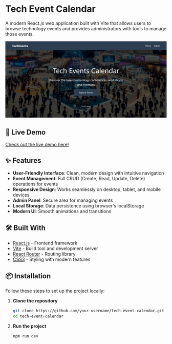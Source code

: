 # Tech Event Calendar

A modern React.js web application built with Vite that allows users to browse technology events and provides administrators with tools to manage those events.

![Tech Event Calendar Screenshot](./public/images/screenshot.png)

## 🚀 Live Demo

[Check out the live demo here!](https://your-deployed-app-url.com) <!-- Add your deployment URL -->

## ✨ Features

- **User-Friendly Interface**: Clean, modern design with intuitive navigation
- **Event Management**: Full CRUD (Create, Read, Update, Delete) operations for events
- **Responsive Design**: Works seamlessly on desktop, tablet, and mobile devices
- **Admin Panel**: Secure area for managing events
- **Local Storage**: Data persistence using browser's localStorage
- **Modern UI**: Smooth animations and transitions

## 🛠️ Built With

- [React.js](https://reactjs.org/) - Frontend framework
- [Vite](https://vitejs.dev/) - Build tool and development server
- [React Router](https://reactrouter.com/) - Routing library
- [CSS3](https://developer.mozilla.org/en-US/docs/Web/CSS) - Styling with modern features

## 📦 Installation

Follow these steps to set up the project locally:

1. **Clone the repository**
   ```bash
   git clone https://github.com/your-username/tech-event-calendar.git
   cd tech-event-calendar
   ```
2. **Run the project**

   ```bash terminal
   npm run dev


   ```
